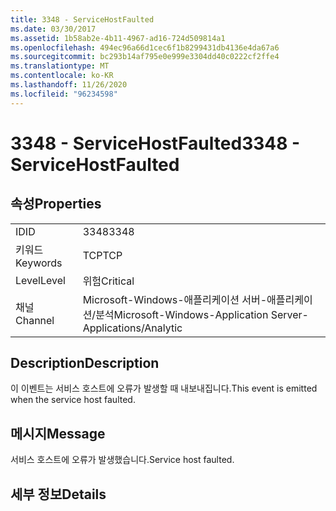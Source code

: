 ```yaml
---
title: 3348 - ServiceHostFaulted
ms.date: 03/30/2017
ms.assetid: 1b58ab2e-4b11-4967-ad16-724d509814a1
ms.openlocfilehash: 494ec96a66d1cec6f1b8299431db4136e4da67a6
ms.sourcegitcommit: bc293b14af795e0e999e3304dd40c0222cf2ffe4
ms.translationtype: MT
ms.contentlocale: ko-KR
ms.lasthandoff: 11/26/2020
ms.locfileid: "96234598"
---
```

# <a name="3348---servicehostfaulted"></a><span data-ttu-id="14bdd-102">3348 - ServiceHostFaulted</span><span class="sxs-lookup"><span data-stu-id="14bdd-102">3348 - ServiceHostFaulted</span></span>

## <a name="properties"></a><span data-ttu-id="14bdd-103">속성</span><span class="sxs-lookup"><span data-stu-id="14bdd-103">Properties</span></span>  
  
|||  
|-|-|  
|<span data-ttu-id="14bdd-104">ID</span><span class="sxs-lookup"><span data-stu-id="14bdd-104">ID</span></span>|<span data-ttu-id="14bdd-105">3348</span><span class="sxs-lookup"><span data-stu-id="14bdd-105">3348</span></span>|  
|<span data-ttu-id="14bdd-106">키워드</span><span class="sxs-lookup"><span data-stu-id="14bdd-106">Keywords</span></span>|<span data-ttu-id="14bdd-107">TCP</span><span class="sxs-lookup"><span data-stu-id="14bdd-107">TCP</span></span>|  
|<span data-ttu-id="14bdd-108">Level</span><span class="sxs-lookup"><span data-stu-id="14bdd-108">Level</span></span>|<span data-ttu-id="14bdd-109">위험</span><span class="sxs-lookup"><span data-stu-id="14bdd-109">Critical</span></span>|  
|<span data-ttu-id="14bdd-110">채널</span><span class="sxs-lookup"><span data-stu-id="14bdd-110">Channel</span></span>|<span data-ttu-id="14bdd-111">Microsoft-Windows-애플리케이션 서버-애플리케이션/분석</span><span class="sxs-lookup"><span data-stu-id="14bdd-111">Microsoft-Windows-Application Server-Applications/Analytic</span></span>|  
  
## <a name="description"></a><span data-ttu-id="14bdd-112">Description</span><span class="sxs-lookup"><span data-stu-id="14bdd-112">Description</span></span>  

 <span data-ttu-id="14bdd-113">이 이벤트는 서비스 호스트에 오류가 발생할 때 내보내집니다.</span><span class="sxs-lookup"><span data-stu-id="14bdd-113">This event is emitted when the service host faulted.</span></span>  
  
## <a name="message"></a><span data-ttu-id="14bdd-114">메시지</span><span class="sxs-lookup"><span data-stu-id="14bdd-114">Message</span></span>  

 <span data-ttu-id="14bdd-115">서비스 호스트에 오류가 발생했습니다.</span><span class="sxs-lookup"><span data-stu-id="14bdd-115">Service host faulted.</span></span>  
  
## <a name="details"></a><span data-ttu-id="14bdd-116">세부 정보</span><span class="sxs-lookup"><span data-stu-id="14bdd-116">Details</span></span>
